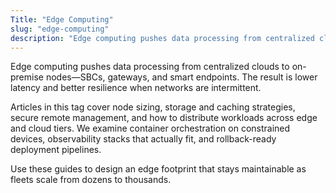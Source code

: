 ```yaml
---
Title: "Edge Computing"
slug: "edge-computing"
description: "Edge computing pushes data processing from centralized clouds to on-premise nodes—SBCs, gateways, and smart endpoints. The result is lower latency and better..."
---
```


Edge computing pushes data processing from centralized clouds to on-premise nodes—SBCs, gateways,
and smart endpoints. The result is lower latency and better resilience when networks are
intermittent.

Articles in this tag cover node sizing, storage and caching strategies, secure remote management,
and how to distribute workloads across edge and cloud tiers. We examine container orchestration on
constrained devices, observability stacks that actually fit, and rollback-ready deployment
pipelines.

Use these guides to design an edge footprint that stays maintainable as fleets scale from dozens
to thousands.